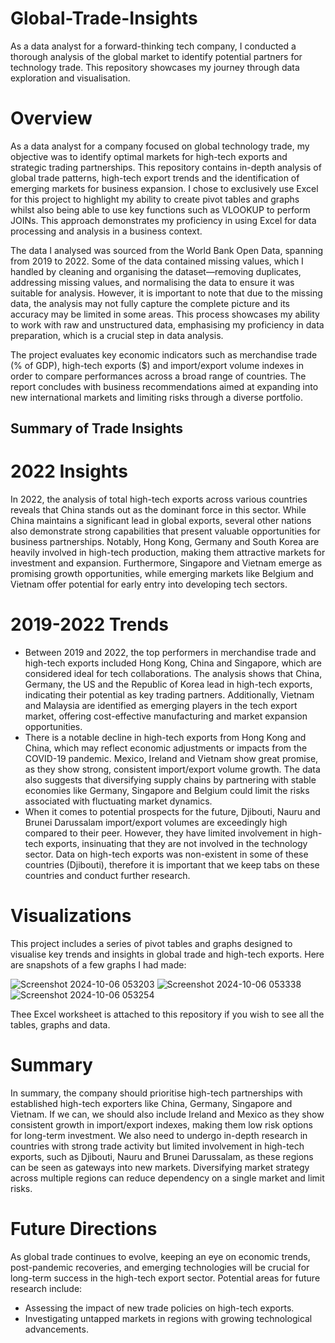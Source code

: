 # Global-Trade-Insights

As a data analyst for a forward-thinking tech company, I conducted a thorough analysis of the global market to identify potential partners for technology trade. This repository showcases my journey through data exploration and visualisation.

# Overview

As a data analyst for a company focused on global technology trade, my objective was to identify optimal markets for high-tech exports and strategic trading partnerships. This repository contains in-depth analysis of global trade patterns, high-tech export trends and the identification of emerging markets for business expansion. I chose to exclusively use Excel for this project to highlight my ability to create pivot tables and graphs whilst also being able to use key functions such as VLOOKUP to perform JOINs. This approach demonstrates my proficiency in using Excel for data processing and analysis in a business context.

The data I analysed was sourced from the World Bank Open Data, spanning from 2019 to 2022. Some of the data contained missing values, which I handled by cleaning and organising the dataset—removing duplicates, addressing missing values, and normalising the data to ensure it was suitable for analysis. However, it is important to note that due to the missing data, the analysis may not fully capture the complete picture and its accuracy may be limited in some areas. This process showcases my ability to work with raw and unstructured data, emphasising my proficiency in data preparation, which is a crucial step in data analysis.

The project evaluates key economic indicators such as merchandise trade (% of GDP), high-tech exports ($) and import/export volume indexes in order to compare performances across a broad range of countries. The report concludes with business recommendations aimed at expanding into new international markets and limiting risks through a diverse portfolio.

## Summary of Trade Insights

# 2022 Insights
In 2022, the analysis of total high-tech exports across various countries reveals that China stands out as the dominant force in this sector. While China maintains a significant lead in global exports, several other nations also demonstrate strong capabilities that present valuable opportunities for business partnerships. Notably, Hong Kong, Germany and South Korea are heavily involved in high-tech production, making them attractive markets for investment and expansion. Furthermore, Singapore and Vietnam emerge as promising growth opportunities, while emerging markets like Belgium and Vietnam offer potential for early entry into developing tech sectors.

# 2019-2022 Trends
- Between 2019 and 2022, the top performers in merchandise trade and high-tech exports included Hong Kong, China and Singapore, which are considered ideal for tech collaborations. The analysis shows that China, Germany, the US and the Republic of Korea lead in high-tech exports, indicating their potential as key trading partners. Additionally, Vietnam and Malaysia are identified as emerging players in the tech export market, offering cost-effective manufacturing and market expansion opportunities. 
- There is a notable decline in high-tech exports from Hong Kong and China, which may reflect economic adjustments or impacts from the COVID-19 pandemic. Mexico, Ireland and Vietnam show great promise, as they show strong, consistent import/export volume growth. The data also suggests that diversifying supply chains by partnering with stable economies like Germany, Singapore and Belgium could limit the risks associated with fluctuating market dynamics.
- When it comes to potential prospects for the future, Djibouti, Nauru and Brunei Darussalam import/export volumes are exceedingly high compared to their peer. However, they have limited involvement in high-tech exports, insinuating that they are not involved in the technology sector. Data on high-tech exports was non-existent in some of these countries (Djibouti), therefore it is important that we keep tabs on these countries and conduct further research.

# Visualizations
This project includes a series of pivot tables and graphs designed to visualise key trends and insights in global trade and high-tech exports. Here are snapshots of a few graphs I had made:

![Screenshot 2024-10-06 053203](https://github.com/user-attachments/assets/ea7c3b2c-aeae-46f9-b2bf-99ed7b99bbb9)
![Screenshot 2024-10-06 053338](https://github.com/user-attachments/assets/caecd555-0e93-43cb-856f-b8465148213f)
![Screenshot 2024-10-06 053254](https://github.com/user-attachments/assets/9b77d83a-7822-430c-bf30-d4bfdda8c4cf)

Thee Excel worksheet is attached to this repository if you wish to see all the tables, graphs and data.

# Summary
In summary, the company should prioritise high-tech partnerships with established high-tech exporters like China, Germany, Singapore and Vietnam. If we can, we should also include Ireland and Mexico as they show consistent growth in import/export indexes, making them low risk options for long-term investment. We also need to undergo in-depth research in countries with strong trade activity but limited involvement in high-tech exports, such as Djibouti, Nauru and Brunei Darussalam, as these regions can be seen as gateways into new markets. Diversifying market strategy across multiple regions can reduce dependency on a single market and limit risks.

# Future Directions
As global trade continues to evolve, keeping an eye on economic trends, post-pandemic recoveries, and emerging technologies will be crucial for long-term success in the high-tech export sector. Potential areas for future research include:

- Assessing the impact of new trade policies on high-tech exports.
- Investigating untapped markets in regions with growing technological advancements.
